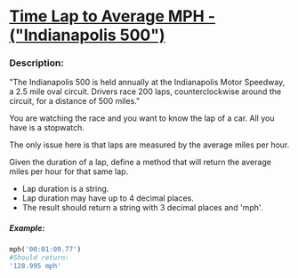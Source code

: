 # [Time Lap to Average MPH - ("Indianapolis 500")](http://www.codewars.com/kata/56b89b9b33dbe53e82000df8)


### Description:

"The Indianapolis 500 is held annually at the Indianapolis Motor Speedway, a 2.5 mile oval circuit. Drivers race 200 laps, counterclockwise around the circuit, for a distance of 500 miles."

You are watching the race and you want to know the lap of a car. All you have is a stopwatch.

The only issue here is that laps are measured by the average miles per hour.

Given the duration of a lap, define a method that will return the average miles per hour for that same lap.

* Lap duration is a string.
* Lap duration may have up to 4 decimal places.
* The result should return a string with 3 decimal places and 'mph'.

##### Example:
```ruby
mph('00:01:09.77')
#Should return:
'128.995 mph'
```